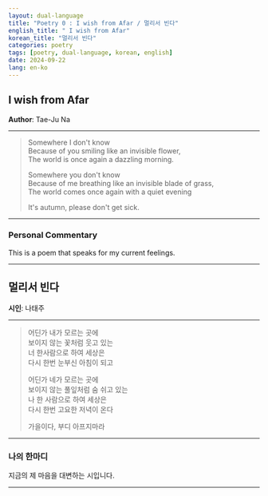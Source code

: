 ```yaml
---
layout: dual-language
title: "Poetry 0 : I wish from Afar / 멀리서 빈다"
english_title: " I wish from Afar"
korean_title: "멀리서 빈다"
categories: poetry
tags: [poetry, dual-language, korean, english]
date: 2024-09-22
lang: en-ko
---
```


## I wish from Afar
**Author**: Tae-Ju Na

---

> Somewhere I don't know <br>
> Because of you smiling like an invisible flower, <br>
> The world is once again a dazzling morning. <br>
>
> Somewhere you don't know <br>
> Because of me breathing like an invisible blade of grass, <br>
> The world comes once again with a quiet evening <br>
>
> It's autumn, please don't get sick.

---

### Personal Commentary
This is a poem that speaks for my current feelings.

---

## 멀리서 빈다
**시인**: 나태주

---

> 어딘가 내가 모르는 곳에 <br>
> 보이지 않는 꽃처럼 웃고 있는 <br>
> 너 한사람으로 하여 세상은 <br>
> 다시 한번 눈부신 아침이 되고 <br>
>
> 어딘가 네가 모르는 곳에 <br>
> 보이지 않는 풀잎처럼 숨 쉬고 있는 <br>
> 나 한 사람으로 하여 세상은 <br>
> 다시 한번 고요한 저녁이 온다 <br>
>
> 가을이다, 부디 아프지마라
> 

---

### 나의 한마디
지금의 제 마음을 대변하는 시입니다.

---






